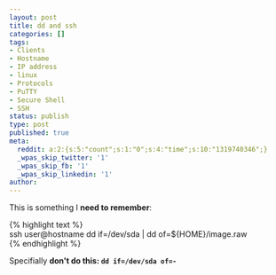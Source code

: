 ```yaml
---
layout: post
title: dd and ssh
categories: []
tags:
- Clients
- Hostname
- IP address
- linux
- Protocols
- PuTTY
- Secure Shell
- SSH
status: publish
type: post
published: true
meta:
  reddit: a:2:{s:5:"count";s:1:"0";s:4:"time";s:10:"1319740346";}
  _wpas_skip_twitter: '1'
  _wpas_skip_fb: '1'
  _wpas_skip_linkedin: '1'
author: 
---
```

<p>This is something I <strong>need to remember</strong>:</p>
<p>{% highlight text %}<br />
ssh user@hostname dd if=/dev/sda | dd of=${HOME}/image.raw<br />
{% endhighlight %}</p>
<p>Specifially <strong>don't do this: <code>dd if=/dev/sda of=-</code></strong></p>
